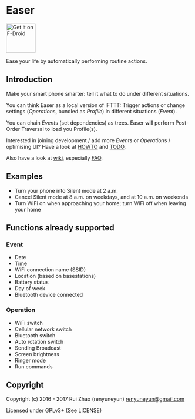 Easer
=======
[<img src="https://f-droid.org/badge/get-it-on.png"
      alt="Get it on F-Droid"
      height="80">](https://f-droid.org/app/ryey.easer)

Ease your life by automatically performing routine actions.

Introduction
-----
Make your smart phone smarter: tell it what to do under different situations.

You can think Easer as a local version of IFTTT: Trigger actions or change settings (*Operation*s, bundled as *Profile*) in different situations (*Event*).

You can chain *Event*s (set dependencies) as trees. Easer will perform Post-Order Traversal to load you Profile(s).

Interested in joining development / add more *Event*s or *Operation*s / optimising UI? Have a look at [HOWTO](HOWTO.en.md) and [TODO](TODO.en.md).

Also have a look at [wiki](https://github.com/renyuneyun/Easer/wiki), especially [FAQ](https://github.com/renyuneyun/Easer/wiki/FAQ).

Examples
------
* Turn your phone into Silent mode at 2 a.m.
* Cancel Silent mode at 8 a.m. on weekdays, and at 10 a.m. on weekends
* Turn WiFi on when approaching your home; turn WiFi off when leaving your home

Functions already supported
--------
### Event
* Date
* Time
* WiFi connection name (SSID)
* Location (based on basestations)
* Battery status
* Day of week
* Bluetooth device connected

### Operation
* WiFi switch
* Cellular network switch
* Bluetooth switch
* Auto rotation switch
* Sending Broadcast
* Screen brightness
* Ringer mode
* Run commands

Copyright
------
Copyright (c) 2016 - 2017 Rui Zhao (renyuneyun) <renyuneyun@gmail.com>

Licensed under GPLv3+ (See LICENSE)
